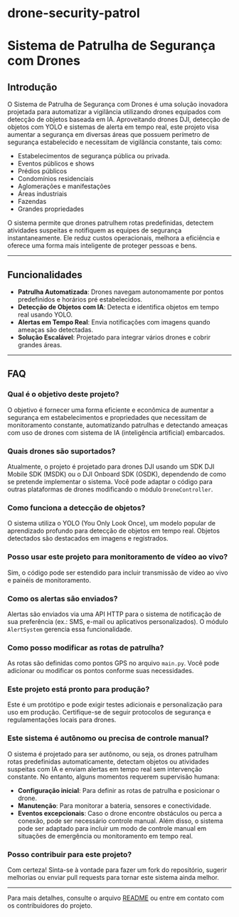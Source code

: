 # drone-security-patrol
# Sistema de Patrulha de Segurança com Drones

## Introdução
O Sistema de Patrulha de Segurança com Drones é uma solução inovadora projetada para automatizar a vigilância utilizando drones equipados com detecção de objetos baseada em IA. Aproveitando drones DJI, detecção de objetos com YOLO e sistemas de alerta em tempo real, este projeto visa aumentar a segurança em diversas áreas que possuem perímetro de segurança estabelecido e necessitam de vigilância constante, tais como:

- Estabelecimentos de segurança pública ou privada.
- Eventos públicos e shows
- Prédios públicos
- Condomínios residenciais
- Aglomerações e manifestações
- Áreas industriais
- Fazendas
- Grandes propriedades

O sistema permite que drones patrulhem rotas predefinidas, detectem atividades suspeitas e notifiquem as equipes de segurança instantaneamente. Ele reduz custos operacionais, melhora a eficiência e oferece uma forma mais inteligente de proteger pessoas e bens.

---

## Funcionalidades
- **Patrulha Automatizada**: Drones navegam autonomamente por pontos predefinidos e horários pré estabelecidos.
- **Detecção de Objetos com IA**: Detecta e identifica objetos em tempo real usando YOLO.
- **Alertas em Tempo Real**: Envia notificações com imagens quando ameaças são detectadas.
- **Solução Escalável**: Projetado para integrar vários drones e cobrir grandes áreas.

---

## FAQ

### Qual é o objetivo deste projeto?
O objetivo é fornecer uma forma eficiente e econômica de aumentar a segurança em estabelecimentos e propriedades que necessitam de monitoramento constante, automatizando patrulhas e detectando ameaças com uso de drones com sistema de IA (inteligência artificial) embarcados.

### Quais drones são suportados?
Atualmente, o projeto é projetado para drones DJI usando um SDK DJI Mobile SDK (MSDK) ou o DJI Onboard SDK (OSDK), dependendo de como se pretende implementar o sistema. Você pode adaptar o código para outras plataformas de drones modificando o módulo `DroneController`.

### Como funciona a detecção de objetos?
O sistema utiliza o YOLO (You Only Look Once), um modelo popular de aprendizado profundo para detecção de objetos em tempo real. Objetos detectados são destacados em imagens e registrados.

### Posso usar este projeto para monitoramento de vídeo ao vivo?
Sim, o código pode ser estendido para incluir transmissão de vídeo ao vivo e painéis de monitoramento.

### Como os alertas são enviados?
Alertas são enviados via uma API HTTP para o sistema de notificação de sua preferência (ex.: SMS, e-mail ou aplicativos personalizados). O módulo `AlertSystem` gerencia essa funcionalidade.

### Como posso modificar as rotas de patrulha?
As rotas são definidas como pontos GPS no arquivo `main.py`. Você pode adicionar ou modificar os pontos conforme suas necessidades.

### Este projeto está pronto para produção?
Este é um protótipo e pode exigir testes adicionais e personalização para uso em produção. Certifique-se de seguir protocolos de segurança e regulamentações locais para drones.

### Este sistema é autônomo ou precisa de controle manual?
O sistema é projetado para ser autônomo, ou seja, os drones patrulham rotas predefinidas automaticamente, detectam objetos ou atividades suspeitas com IA e enviam alertas em tempo real sem intervenção constante. No entanto, alguns momentos requerem supervisão humana:
- **Configuração inicial**: Para definir as rotas de patrulha e posicionar o drone.
- **Manutenção**: Para monitorar a bateria, sensores e conectividade.
- **Eventos excepcionais**: Caso o drone encontre obstáculos ou perca a conexão, pode ser necessário controle manual.
Além disso, o sistema pode ser adaptado para incluir um modo de controle manual em situações de emergência ou monitoramento em tempo real.

### Posso contribuir para este projeto?
Com certeza! Sinta-se à vontade para fazer um fork do repositório, sugerir melhorias ou enviar pull requests para tornar este sistema ainda melhor.

---

Para mais detalhes, consulte o arquivo [README](README.md) ou entre em contato com os contribuidores do projeto.

